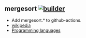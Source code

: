 ## mergesort [![builder](https://github.com/karthikeyanrathore/mergesort/actions/workflows/builder.yml/badge.svg)](https://github.com/karthikeyanrathore/mergesort/actions/workflows/builder.yml)
- Add mergesort.* to github-actions.
- [wikipedia](https://en.wikipedia.org/wiki/Merge_sort)
- [Programming languages](https://en.wikipedia.org/wiki/List_of_programming_languages)
